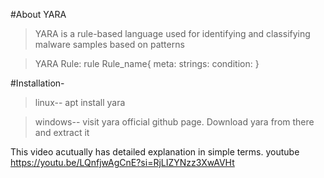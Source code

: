 #About YARA

>YARA is a rule-based language used for identifying and classifying malware samples
based on patterns

>YARA Rule:
rule Rule_name{
meta:
strings:
condition:
}

#Installation-

>linux-- apt install yara

>windows-- visit yara official github page. Download yara from there and extract it


This video acutually has detailed explanation in simple terms.
youtube <https://youtu.be/LQnfjwAgCnE?si=RjLIZYNzz3XwAVHt>
